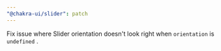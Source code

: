 ```yaml
---
"@chakra-ui/slider": patch
---
```


Fix issue where Slider orientation doesn't look right when `orientation` is
`undefined` .

